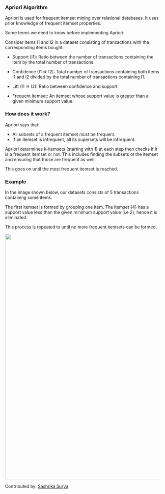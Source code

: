 ### Apriori Algorithm

Apriori is used for frequent itemset mining over relational databases. It uses prior knowledge of frequent itemset properties.

Some terms we need to know before implementing Apriori:

Consider items I1 and I2 in a dataset consisting of transactions with the corresponding items bought:
- Support (I1): Ratio between the number of transactions containing the item by the total number of transactions 

- Confidence (I1 => I2): Total number of transactions containing both items I1 and I2 divided by the total number of transactions containing I1.

- Lift (I1 => I2): Ratio between confidence and support

- Frequent Itemset: An itemset whose support value is greater than a given minimum support value.


### How does it work?

Apriori says that: 

- All subsets of a frequent itemset must be frequent.
- If an itemset is infrequent, all its supersets will be infrequent.

Apriori determines k-itemsets (starting with 1) at each step then checks if it is a frequent itemset or not. This includes finding the subsets ot the itemset and ensuring that those are frequent as well. 

This goes on until the most frequent itemset is reached.

### Example
In the image shown below, our datasets consists of 5 transactions containing some items. 

The first itemset is formed by grouping one item. The itemset {4} has a support value less than the given minimum support value (i.e 2), hence it is eliminated. 

This process is repeated to until no more frequent itemsets can be formed.

<img src="https://github.com/sashrika15/Unsupervised_Learning_Algorithms/blob/master/apriori/sample.jpg" width="800">


Contributed by: [Sashrika Surya](https://github.com/sashrika15)
